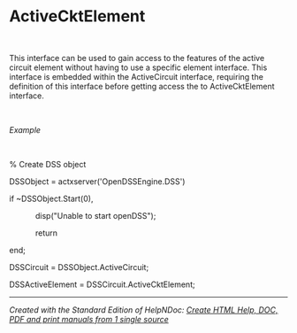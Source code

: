 # ActiveCktElement

&nbsp;

This interface can be used to gain access to the features of the active circuit element without having to use a specific element interface. This interface is embedded within the ActiveCircuit interface, requiring the definition of this interface before getting access the to ActiveCktElement interface.

&nbsp;

*Example*

&nbsp;

% Create DSS object

DSSObject = actxserver('OpenDSSEngine.DSS')

if ~DSSObject.Start(0),

&nbsp; &nbsp; &nbsp; &nbsp; &nbsp; &nbsp; disp("Unable to start openDSS");

&nbsp; &nbsp; &nbsp; &nbsp; &nbsp; &nbsp; return

end;

DSSCircuit = DSSObject.ActiveCircuit;

DSSActiveElement = DSSCircuit.ActiveCktElement;

***
_Created with the Standard Edition of HelpNDoc: [Create HTML Help, DOC, PDF and print manuals from 1 single source](<https://www.helpndoc.com/help-authoring-tool>)_
